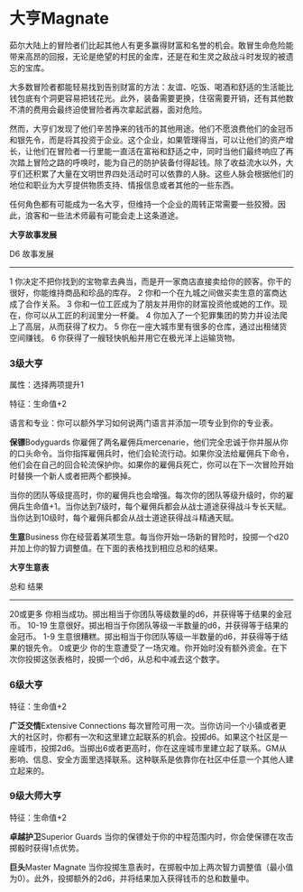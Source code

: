 # **大亨**Magnate

茹尔大陆上的冒险者们比起其他人有更多赢得财富和名誉的机会。敢冒生命危险能带来高昂的回报，无论是绝望的村民的金库，还是在和生灵之敌战斗时发现的被遗忘的宝库。

大多数冒险者都能轻易找到告别财富的方法：友谊、吃饭、喝酒和舒适的生活能比钱包底有个洞更容易把钱花光。此外，装备需要更换，住宿需要开销，还有其他数不清的费用会最终迫使冒险者再次拿起武器，面对危险。

然而，大亨们发现了他们辛苦挣来的钱币的其他用途。他们不愿浪费他们的金冠币和银先令，而是将其投资于企业。这个企业，如果管理得当，可以让他们的资产增长，让他们在冒险者一行里能一直活在富裕和舒适之中，同时当他们最终响应了再次踏上冒险之路的呼唤时，能为自己的防护装备付得起钱。除了收益流水以外，大亨们还积累了大量在文明世界四处活动时可以依靠的人脉。这些人脉会根据他们的地位和职业为大亨提供物质支持、情报信息或者其他的一些东西。

任何角色都有可能成为一名大亨，但维持一个企业的周转正常需要一些狡猾。因此，浪客和一些法术师最有可能会走上这条道途。

**大亨故事发展**

  D6   故事发展
  ---- --------------------------------------------------------------------------------------------------------
  1    你决定不把你找到的宝物拿去典当，而是开一家商店直接卖给你的顾客。你干的很好，你能维持商品和珍品的库存。
  2    你和一个在九城之间做买卖生意的富商达成了合作关系。
  3    你和一位工匠成为了朋友并用你的财富投资他或她的工作。现在，你可以从工匠的利润里分一杯羹。
  4    你加入了一个犯罪集团的势力并设法爬上了高层，从而获得了权力。
  5    你在一座大城市里有很多的仓库，通过出租储货空间赚钱。
  6    你获得了一艘轻快帆船并用它在极光洋上运输货物。

### 3级大亨

属性：选择两项提升1

特征：生命值+2

语言和专业：你可以额外学习如何说两门语言并添加一项专业到你的专业表。

**保镖**Bodyguards
你雇佣了两名雇佣兵mercenarie，他们完全忠诚于你并服从你的口头命令。当你指挥雇佣兵时，他们会轮流行动。如果你没法给雇佣兵下命令，他们会在自己的回合轮流保护你。如果你的雇佣兵死亡，你可以在下一次冒险开始时替换一个新人或者把两个都换掉。

当你的团队等级提高时，你的雇佣兵也会增强。每次你的团队等级升级时，你的雇佣兵生命值+1。当你达到7级时，每个雇佣兵都会从战士道途获得战斗专长天赋。当你达到10级时，每个雇佣兵都会从战士道途获得战斗精通天赋。

**生意**Business
你在经营着某项生意。每当你开始一场新的冒险时，投掷一个d20并加上你的智力调整值。在下面的表格找到相应总和的结果。

**大亨生意表**

  总和       结果
  ---------- ----------------------------------------------------------------------------------------------------------
  20或更多   你相当成功。掷出相当于你团队等级数量的d6，并获得等于结果的金冠币。
  10-19      生意很好。掷出相当于你团队等级一半数量的d6，并获得等于结果的金冠币。
  1-9        生意很糟糕。掷出相当于你团队等级一半数量的d6，并获得等于结果的银先令。
  0或更少    你的生意遭受了一场灾难。你开始时没有额外资金。在下次你投掷这张表格时，投掷一个d6，从总和中减去这个数字。

### 6级大亨

特征：生命值+2

**广泛交情**Extensive Connections
每次冒险可用一次。当你访问一个小镇或者更大的社区时，你都有一次和这里建立起联系的机会。投掷d6。如果这个社区是一座城市，投掷2d6。当掷出6或者更高时，你在这座城市里建立起了联系。GM从影响、信息、安全方面里选择联系。这种联系是依靠你在社区中任意一个其他人建立起来的。

### 9级大师大亨

特征：生命值+2

**卓越护卫**Superior Guards
当你的保镖处于你的中程范围内时，你会使保镖在攻击掷骰时获得1点优势。

**巨头**Master Magnate
当你投掷生意表时，在掷骰中加上两次智力调整值（最小值为0）。此外，投掷额外的2d6，并将结果加入获得钱币的总和数量中。
